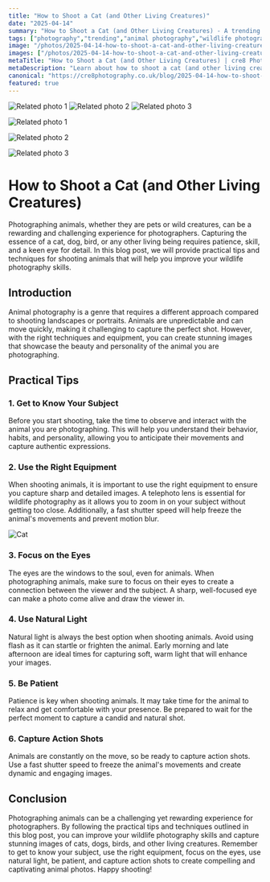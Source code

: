 ```yaml
---
title: "How to Shoot a Cat (and Other Living Creatures)"
date: "2025-04-14"
summary: "How to Shoot a Cat (and Other Living Creatures) - A trending topic in photography."
tags: ["photography","trending","animal photography","wildlife photography","tips","techniques","equipment","natural light","patience","action shots","eyes","subject"]
image: "/photos/2025-04-14-how-to-shoot-a-cat-and-other-living-creatures--1.jpg"
images: ["/photos/2025-04-14-how-to-shoot-a-cat-and-other-living-creatures--1.jpg","/photos/2025-04-14-how-to-shoot-a-cat-and-other-living-creatures--2.jpg","/photos/2025-04-14-how-to-shoot-a-cat-and-other-living-creatures--3.jpg"]
metaTitle: "How to Shoot a Cat (and Other Living Creatures) | cre8 Photography"
metaDescription: "Learn about how to shoot a cat (and other living creatures) in photography with practical tips and insights."
canonical: "https://cre8photography.co.uk/blog/2025-04-14-how-to-shoot-a-cat-and-other-living-creatures-"
featured: true
---
```


<!-- Gallery as HTML -->

<div class="grid grid-cols-1 sm:grid-cols-2 md:grid-cols-3 gap-4">
  <img src="/photos/2025-04-14-how-to-shoot-a-cat-and-other-living-creatures--1.jpg" alt="Related photo 1" class="w-full rounded-lg" />
<img src="/photos/2025-04-14-how-to-shoot-a-cat-and-other-living-creatures--2.jpg" alt="Related photo 2" class="w-full rounded-lg" />
<img src="/photos/2025-04-14-how-to-shoot-a-cat-and-other-living-creatures--3.jpg" alt="Related photo 3" class="w-full rounded-lg" />
</div>


<!-- Gallery as Markdown -->
![Related photo 1](/photos/2025-04-14-how-to-shoot-a-cat-and-other-living-creatures--1.jpg)


![Related photo 2](/photos/2025-04-14-how-to-shoot-a-cat-and-other-living-creatures--2.jpg)


![Related photo 3](/photos/2025-04-14-how-to-shoot-a-cat-and-other-living-creatures--3.jpg)



# How to Shoot a Cat (and Other Living Creatures)

Photographing animals, whether they are pets or wild creatures, can be a rewarding and challenging experience for photographers. Capturing the essence of a cat, dog, bird, or any other living being requires patience, skill, and a keen eye for detail. In this blog post, we will provide practical tips and techniques for shooting animals that will help you improve your wildlife photography skills.

## Introduction

Animal photography is a genre that requires a different approach compared to shooting landscapes or portraits. Animals are unpredictable and can move quickly, making it challenging to capture the perfect shot. However, with the right techniques and equipment, you can create stunning images that showcase the beauty and personality of the animal you are photographing.

## Practical Tips

### 1. Get to Know Your Subject

Before you start shooting, take the time to observe and interact with the animal you are photographing. This will help you understand their behavior, habits, and personality, allowing you to anticipate their movements and capture authentic expressions.

### 2. Use the Right Equipment

When shooting animals, it is important to use the right equipment to ensure you capture sharp and detailed images. A telephoto lens is essential for wildlife photography as it allows you to zoom in on your subject without getting too close. Additionally, a fast shutter speed will help freeze the animal's movements and prevent motion blur.

![Cat](/path/to/cat-image.jpg)

### 3. Focus on the Eyes

The eyes are the windows to the soul, even for animals. When photographing animals, make sure to focus on their eyes to create a connection between the viewer and the subject. A sharp, well-focused eye can make a photo come alive and draw the viewer in.

### 4. Use Natural Light

Natural light is always the best option when shooting animals. Avoid using flash as it can startle or frighten the animal. Early morning and late afternoon are ideal times for capturing soft, warm light that will enhance your images.

### 5. Be Patient

Patience is key when shooting animals. It may take time for the animal to relax and get comfortable with your presence. Be prepared to wait for the perfect moment to capture a candid and natural shot.

### 6. Capture Action Shots

Animals are constantly on the move, so be ready to capture action shots. Use a fast shutter speed to freeze the animal's movements and create dynamic and engaging images.

## Conclusion

Photographing animals can be a challenging yet rewarding experience for photographers. By following the practical tips and techniques outlined in this blog post, you can improve your wildlife photography skills and capture stunning images of cats, dogs, birds, and other living creatures. Remember to get to know your subject, use the right equipment, focus on the eyes, use natural light, be patient, and capture action shots to create compelling and captivating animal photos. Happy shooting!


